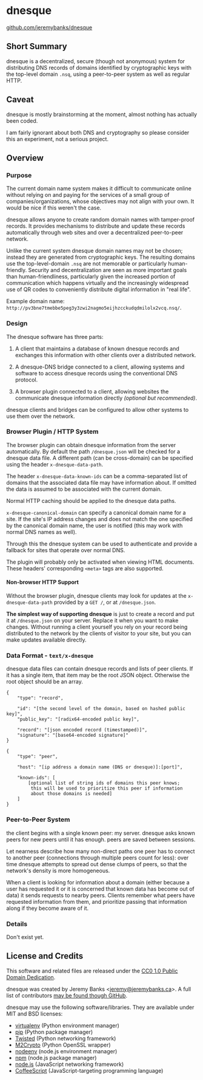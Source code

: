 dnesque
=======

[github.com/jeremybanks/dnesque](https://github.com/jeremybanks/dnesque)

Short Summary
-------------

dnesque is a decentralized, secure (though not anonymous) system for distributing DNS records of domains identified by cryptographic keys with the top-level domain `.nsq`, using a peer-to-peer system as well as regular HTTP.

Caveat
------

dnesque is mostly brainstorming at the moment, almost nothing has actually been coded.

I am fairly ignorant about both DNS and cryptography so please consider this an experiment, not a serious project.

Overview
--------

### Purpose

The current domain name system makes it difficult to communicate online without relying on and paying for the services of a small group of companies/organizations, whose objectives may not align with your own. It would be nice if this weren't the case.

dnesque allows anyone to create random domain names with tamper-proof records. It provides mechanisms to distribute and update these records automatically through web sites and over a decentralized peer-to-peer network.

Unlike the current system dnesque domain names may not be chosen; instead they are generated from cryptographic keys. The resulting domains use the top-level-domain `.nsq` are not memorable or particularly human-friendly. Security and decentralization are seen as more important goals than human-friendliness, particularly given the increased portion of communication which happens virtually and the increasingly widespread use of QR codes to conveniently distribute digital information in "real life".

Example domain name: `http://pv3bne7tmebbe5peg3y3zwi2nagmo5eijhzcckudqdmilolx2vcq.nsq/`.

### Design

The dnesque software has three parts:

1. A client that maintains a database of known dnesque records and exchanges this information with other clients over a distributed network.

2. A dnesque-DNS bridge connected to a client, allowing systems and software to access dnesque records using the conventional DNS protocol.

3. A browser plugin connected to a client, allowing websites the communicate dnesque information directly *(optional but recommended)*.

dnesque clients and bridges can be configured to allow other systems to use them over the network.

### Browser Plugin / HTTP System

The browser plugin can obtain dnesque information from the server automatically. By default the path `/dnesque.json` will be checked for a dnesque data file. A different path (can be cross-domain) can be specified using the header `x-dnesque-data-path`.

The header `x-dnesque-data-known-ids` can be a comma-separated list of domains that the associated data file may have information about. If omitted the data is assumed to be associated with the current domain.

Normal HTTP caching should be applied to the dnesque data paths.

`x-dnesque-canonical-domain` can specify a canonical domain name for a site. If the site's IP address changes and does not match the one specified by the canonical domain name, the user is notified (this may work with normal DNS names as well).

Through this the dnesque system can be used to authenticate and provide a fallback for sites that operate over normal DNS.

The plugin will probably only be activated when viewing HTML documents. These headers' corresponding `<meta>` tags are also supported.

#### Non-browser HTTP Support

Without the browser plugin, dnesque clients may look for updates at the `x-dnesque-data-path` provided by a `GET /`, or at `/dnesque.json`.

**The simplest way of supporting dnesque** is just to create a record and put it at `/dnesque.json` on your server. Replace it when you want to make changes. Without running a client yourself you rely on your record being distributed to the network by the clients of visitor to your site, but you can make updates available directly.

### Data Format - `text/x-dnesque`

dnesque data files can contain dnesque records and lists of peer clients. If it has a single item, that item may be the root JSON object. Otherwise the root object should be an array.

    {
        "type": "record",
    
        "id": "[the second level of the domain, based on hashed public key]",
        "public_key": "[radix64-encoded public key]",
    
        "record": "[json encoded record (timestamped)]",
        "signature": "[base64-encoded signature]"
    }
    
    {
        "type": "peer",
    
        "host": "[ip address a domain name (DNS or dnesque)]:[port]",
    
        "known-ids": [
            [optional list of string ids of domains this peer knows;
             this will be used to prioritize this peer if information
             about those domains is needed]
        ]
    }

### Peer-to-Peer System

the client begins with a single known peer: my server. dnesque asks known peers for new peers until it has enough. peers are saved between sessions.

Let nearness describe how many non-direct paths one peer has to connect to another peer (connections through multiple peers count for less): over time dnesque attempts to spread out dense clumps of peers, so that the network's density is more homogeneous. 

When a client is looking for information about a domain (either because a user has requested it or it is concerned that known data has become out of data) it sends requests to nearby peers. Clients remember what peers have requested information from them, and prioritize passing that information along if they become aware of it.

### Details

Don't exist yet. 

License and Credits
-------------------

This software and related files are released under the [CC0 1.0 Public Domain Dedication](http://creativecommons.org/publicdomain/zero/1.0/).

dnesque was created by Jeremy Banks <<jeremy@jeremybanks.ca>>. A full list of contributors [may be found though GitHub](https://github.com/jeremybanks/dnesque/contributors).

dnesque may use the following software/libraries. They are available under  MIT and BSD licenses:

- [virtualenv](http://www.virtualenv.org/) (Python environment manager)
- [pip](http://www.pip-installer.org/) (Python package manager)
- [Twisted](http://twistedmatrix.com/) (Python networking framework)
- [M2Crypto](http://chandlerproject.org/Projects/MeTooCrypto) (Python OpenSSL wrapper)
- [nodeenv](https://github.com/ekalinin/nodeenv) (node.js environment manager)
- [npm](http://npmjs.org/) (node.js package manager)
- [node.js](http://nodejs.org/) (JavaScript networking framework)
- [CoffeeScript](http://jashkenas.github.com/coffee-script/) (JavaScript-targeting programming language)
